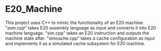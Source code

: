 # E20_Machine
This project uses C++ to mimic the functionality of an E20 machine. "asm.cpp" takes E20 assembly language as input and converts it into E20 machine language. "sim.cpp" takes an E20 instruction and outputs the machine state after. "simcache.cpp" takes a cache configuration as input and implements it as a simulated cache subsystem for E20 machine.
